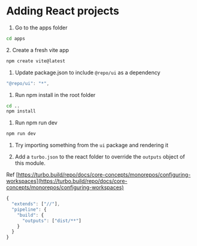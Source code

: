 # Adding React projects

1.  Go to the apps folder

```bash
cd apps
```

2\. Create a fresh vite app

```bash
npm create vite@latest 
```

1.  Update package.json to include `@repo/ui` as a dependency

```javascript
"@repo/ui": "*",
```

1.  Run npm install in the root folder

```bash
cd ..
npm install
```

1.  Run npm run dev

```bash
npm run dev
```

1.  Try importing something from the `ui` package and rendering it

2.  Add a `turbo.json` to the react folder to override the `outputs` object of this module.

Ref [https://turbo.build/repo/docs/core-concepts/monorepos/configuring-workspaces](https://turbo.build/repo/docs/core-concepts/monorepos/configuring-workspaces)

```javascript
{
  "extends": ["//"],
  "pipeline": {
    "build": {
      "outputs": ["dist/**"]
    }
  }
}
```